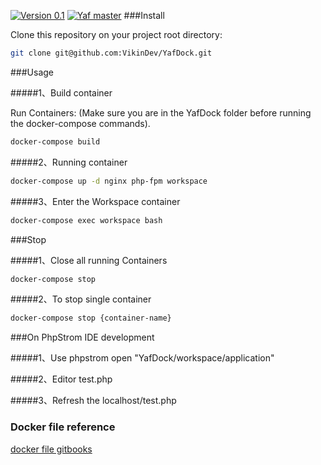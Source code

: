 [![Version 0.1](https://img.shields.io/badge/Version-0.1-brightgreen.svg)](https://github.com/VikinDev/YafDock)
[![Yaf master](https://img.shields.io/badge/Yaf-master-brightgreen.svg)](https://github.com/laruence/yaf)
###Install

Clone this repository on your project root directory:

```bash
git clone git@github.com:VikinDev/YafDock.git
```

###Usage

#####1、Build container

Run Containers: (Make sure you are in the YafDock folder before running the docker-compose commands).

```bash
docker-compose build
```
#####2、Running container

```bash
docker-compose up -d nginx php-fpm workspace
```
#####3、Enter the Workspace container

```bash
docker-compose exec workspace bash
```

###Stop

#####1、Close all running Containers

```bash
docker-compose stop
```
#####2、To stop single container 

```bash
docker-compose stop {container-name}
```

###On PhpStrom IDE development 

#####1、Use phpstrom open "YafDock/workspace/application"

#####2、Editor test.php

#####3、Refresh the localhost/test.php


### Docker file reference
[docker file gitbooks](https://yeasy.gitbooks.io/docker_practice/content/image/dockerfile/)
